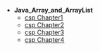 * **Java_Array_and_ArrayList**
    * [csp Chapter1](ap/csp/Java_Array_and_ArrayList/ch01.md)
    * [csp Chapter2](ap/csp/Java_Array_and_ArrayList/ch02.md)
    * [csp Chapter3](ap/csp/Java_Array_and_ArrayList/ch03.md)
    * [csp Chapter4](ap/csp/Java_Array_and_ArrayList/ch04.md)
